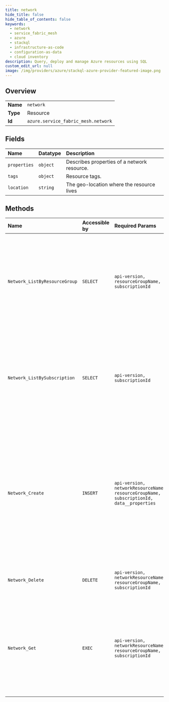 ```yaml
---
title: network
hide_title: false
hide_table_of_contents: false
keywords:
  - network
  - service_fabric_mesh
  - azure    
  - stackql
  - infrastructure-as-code
  - configuration-as-data
  - cloud inventory
description: Query, deploy and manage Azure resources using SQL
custom_edit_url: null
image: /img/providers/azure/stackql-azure-provider-featured-image.png
---
```

  
    

## Overview
<table><tbody>
<tr><td><b>Name</b></td><td><code>network</code></td></tr>
<tr><td><b>Type</b></td><td>Resource</td></tr>
<tr><td><b>Id</b></td><td><code>azure.service_fabric_mesh.network</code></td></tr>
</tbody></table>

## Fields
| Name | Datatype | Description |
|:-----|:---------|:------------|
| `properties` | `object` | Describes properties of a network resource. |
| `tags` | `object` | Resource tags. |
| `location` | `string` | The geo-location where the resource lives |
## Methods
| Name | Accessible by | Required Params | Description |
|:-----|:--------------|:----------------|:------------|
| `Network_ListByResourceGroup` | `SELECT` | `api-version, resourceGroupName, subscriptionId` | Gets the information about all network resources in a given resource group. The information include the description and other properties of the Network. |
| `Network_ListBySubscription` | `SELECT` | `api-version, subscriptionId` | Gets the information about all network resources in a given resource group. The information include the description and other properties of the network. |
| `Network_Create` | `INSERT` | `api-version, networkResourceName, resourceGroupName, subscriptionId, data__properties` | Creates a network resource with the specified name, description and properties. If a network resource with the same name exists, then it is updated with the specified description and properties. |
| `Network_Delete` | `DELETE` | `api-version, networkResourceName, resourceGroupName, subscriptionId` | Deletes the network resource identified by the name. |
| `Network_Get` | `EXEC` | `api-version, networkResourceName, resourceGroupName, subscriptionId` | Gets the information about the network resource with the given name. The information include the description and other properties of the network. |
